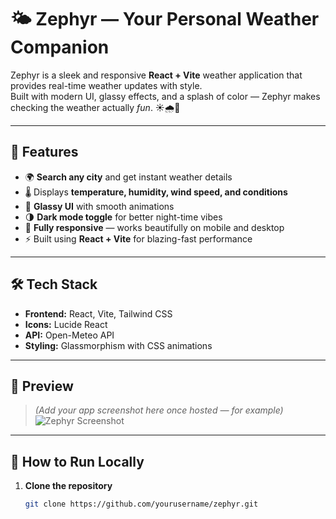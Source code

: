 # 🌤️ Zephyr — Your Personal Weather Companion  

Zephyr is a sleek and responsive **React + Vite** weather application that provides real-time weather updates with style.  
Built with modern UI, glassy effects, and a splash of color — Zephyr makes checking the weather actually *fun*. ☀️🌧️🌈  

---

## 🚀 Features  

- 🌍 **Search any city** and get instant weather details  
- 🌡️ Displays **temperature, humidity, wind speed, and conditions**  
- 🎨 **Glassy UI** with smooth animations  
- 🌗 **Dark mode toggle** for better night-time vibes  
- 📱 **Fully responsive** — works beautifully on mobile and desktop  
- ⚡ Built using **React + Vite** for blazing-fast performance  

---

## 🛠️ Tech Stack  

- **Frontend:** React, Vite, Tailwind CSS  
- **Icons:** Lucide React  
- **API:** Open-Meteo API  
- **Styling:** Glassmorphism with CSS animations  

---

## 📸 Preview  

> *(Add your app screenshot here once hosted — for example)*  
> ![Zephyr Screenshot](https://your-image-link-here.com)

---

## 🧭 How to Run Locally  

1. **Clone the repository**
   ```bash
   git clone https://github.com/yourusername/zephyr.git
